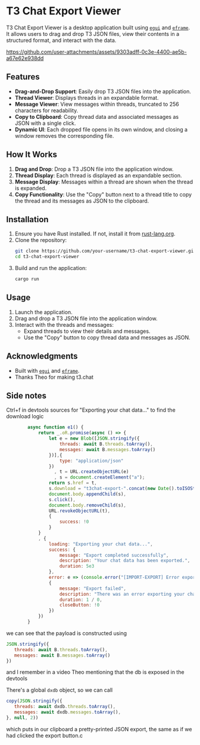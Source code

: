 # T3 Chat Export Viewer

T3 Chat Export Viewer is a desktop application built using [`egui`](https://github.com/emilk/egui) and [`eframe`](https://github.com/emilk/egui/tree/master/crates/eframe). It allows users to drag and drop T3 JSON files, view their contents in a structured format, and interact with the data.


https://github.com/user-attachments/assets/9303adff-0c3e-4400-ae5b-a67e62e938dd


## Features

- **Drag-and-Drop Support**: Easily drop T3 JSON files into the application.
- **Thread Viewer**: Displays threads in an expandable format.
- **Message Viewer**: View messages within threads, truncated to 256 characters for readability.
- **Copy to Clipboard**: Copy thread data and associated messages as JSON with a single click.
- **Dynamic UI**: Each dropped file opens in its own window, and closing a window removes the corresponding file.

## How It Works

1. **Drag and Drop**: Drop a T3 JSON file into the application window.
2. **Thread Display**: Each thread is displayed as an expandable section.
3. **Message Display**: Messages within a thread are shown when the thread is expanded.
4. **Copy Functionality**: Use the "Copy" button next to a thread title to copy the thread and its messages as JSON to the clipboard.

## Installation

1. Ensure you have Rust installed. If not, install it from [rust-lang.org](https://www.rust-lang.org/).
2. Clone the repository:
   ```sh
   git clone https://github.com/your-username/t3-chat-export-viewer.git
   cd t3-chat-export-viewer
   ```
3. Build and run the application:
   ```sh
   cargo run
   ```

## Usage

1. Launch the application.
2. Drag and drop a T3 JSON file into the application window.
3. Interact with the threads and messages:
   - Expand threads to view their details and messages.
   - Use the "Copy" button to copy thread data and messages as JSON.


## Acknowledgments

- Built with [`egui`](https://github.com/emilk/egui) and [`eframe`](https://github.com/emilk/egui/tree/master/crates/eframe).
- Thanks Theo for making t3.chat

## Side notes

Ctrl+f in devtools sources for "Exporting your chat data..." to find the download logic

```js
        async function e1() {
            return _.oR.promise(async () => {
                let e = new Blob([JSON.stringify({
                    threads: await B.threads.toArray(),
                    messages: await B.messages.toArray()
                })],{
                    type: "application/json"
                })
                  , t = URL.createObjectURL(e)
                  , s = document.createElement("a");
                return s.href = t,
                s.download = "t3chat-export-".concat(new Date().toISOString(), ".json"),
                document.body.appendChild(s),
                s.click(),
                document.body.removeChild(s),
                URL.revokeObjectURL(t),
                {
                    success: !0
                }
            }
            , {
                loading: "Exporting your chat data...",
                success: {
                    message: "Export completed successfully",
                    description: "Your chat data has been exported.",
                    duration: 5e3
                },
                error: e => (console.error("[IMPORT-EXPORT] Error exporting data:", e),
                {
                    message: "Export failed",
                    description: "There was an error exporting your chat data.",
                    duration: 1 / 0,
                    closeButton: !0
                })
            })
        }
```

we can see that the payload is constructed using 

```js
JSON.stringify({
   threads: await B.threads.toArray(),
   messages: await B.messages.toArray()
})
```

and I remember in a video Theo mentioning that the db is exposed in the devtools

There's a global `dxdb` object, so we can call

```js
copy(JSON.stringify({
   threads: await dxdb.threads.toArray(),
   messages: await dxdb.messages.toArray(),
}, null, 2))
```

which puts in our clipboard a pretty-printed JSON export, the same as if we had clicked the export button.c